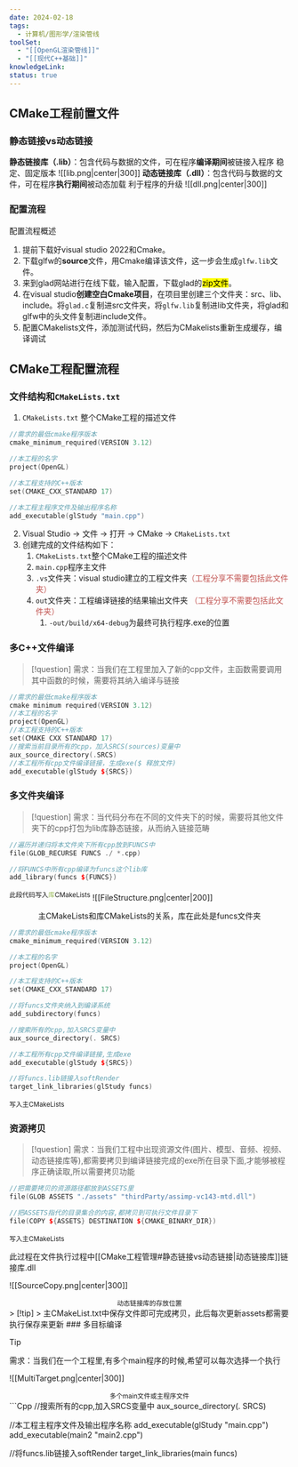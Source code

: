 ```yaml
---
date: 2024-02-18
tags:
  - 计算机/图形学/渲染管线
toolSet:
  - "[[OpenGL渲染管线]]"
  - "[[现代C++基础]]"
knowledgeLink: 
status: true
---
```

## CMake工程前置文件
### 静态链接vs动态链接

**静态链接库（.lib）**：包含代码与数据的文件，可在程序**编译期间**被链接入程序
稳定、固定版本
![[lib.png|center|300]]
**动态链接库（.dll）**：包含代码与数据的文件，可在程序**执行期间**被动态加载
利于程序的升级
![[dll.png|center|300]]
### 配置流程

配置流程概述
1. 提前下载好visual studio 2022和Cmake。
2. 下载glfw的**source**文件，用Cmake编译该文件，这一步会生成`glfw.lib`文件。
3. 来到glad网站进行在线下载，输入配置，下载glad的<mark class="hltr-red">zip文件</mark>。
4. 在visual studio**创建空白Cmake项目**，在项目里创建三个文件夹：src、lib、include。将`glad.c`复制进src文件夹，将`glfw.lib`复制进lib文件夹，将glad和glfw中的头文件复制进include文件。
5. 配置CMakelists文件，添加测试代码，然后为CMakelists重新生成缓存，编译调试

## CMake工程配置流程

### 文件结构和`CMakeLists.txt`
1. `CMakeLists.txt` 整个CMake工程的描述文件
		
```Cpp
//需求的最低cmake程序版本
cmake_minimum_required(VERSION 3.12)

//本工程的名字
project(OpenGL)

//本工程支持的C++版本
set(CMAKE_CXX_STANDARD 17)

//本工程主程序文件及输出程序名称
add_executable(glStudy "main.cpp")
```

2. Visual Studio → 文件 → 打开 → CMake → `CMakeLists.txt`
3. 创建完成的文件结构如下：
	1. `CMakeLists.txt`整个CMake工程的描述文件
	2. `main.cpp`程序主文件
	3. `.vs`文件夹：visual studio建立的工程文件夹<font color="#c0504d">（工程分享不需要包括此文件夹）</font>
	4. `out`文件夹：工程编译链接的结果输出文件夹 <font color="#c0504d">（工程分享不需要包括此文件夹）</font>
		1. `-out/build/x64-debug`为最终可执行程序.exe的位置

### 多C++文件编译

> [!question]
> 需求：当我们在工程里加入了新的cpp文件，主函数需要调用其中函数的时候，需要将其纳入编译与链接

```Cpp
//需求的最低cmake程序版本
cmake minimum required(VERSION 3.12)
//本工程的名字
project(OpenGL)
//本工程支持的C++版本
set(CMAKE CXX STANDARD 17)
//搜索当前目录所有的cpp，加入SRCS(sources)变量中
aux_source_directory(.SRCS)
//本工程所有cpp文件编译链接，生成exe($ 释放文件)
add_executable(glStudy ${SRCS})
```

### 多文件夹编译

> [!question]
> 需求：当代码分布在不同的文件夹下的时候，需要将其他文件夹下的cpp打包为lib库静态链接，从而纳入链接范畴

```Cpp
//遍历并递归将本文件夹下所有cpp放到FUNCS中
file(GLOB_RECURSE FUNCS ./ *.cpp)

//将FUNCS中所有cpp编译为funcs这个lib库
add_library(funcs ${FUNCS})
```
<sup>此段代码写入<font color="#9bbb59">库</font>CMakeLists</sup>
![[FileStructure.png|center|200]]<sup><center>主CMakeLists和库CMakeLists的关系，库在此处是funcs文件夹</center></sup>
```Cpp
//需求的最低cmake程序版本
cmake_minimum_required(VERSION 3.12)

//本工程的名字
project(OpenGL)

//本工程支持的C++版本
set(CMAKE_CXX_STANDARD 17)

//将funcs文件夹纳入到编译系统
add_subdirectory(funcs)

//搜索所有的cpp,加入SRCS变量中
aux_source_directory(. SRCS)

//本工程所有cpp文件编译链接,生成exe
add_executable(glStudy ${SRCS})

//将funcs.lib链接入softRender
target_link_libraries(glStudy funcs)

```
<sup>写入主CMakeLists</sup>
### 资源拷贝

> [!question] 
> 需求：当我们工程中出现资源文件(图片、模型、音频、视频、动态链接库等),都需要拷贝到编译链接完成的exe所在目录下面,才能够被程序正确读取,所以需要拷贝功能

```Cpp
//把需要拷贝的资源路径都放到ASSETS里
file(GLOB ASSETS "./assets" "thirdParty/assimp-vc143-mtd.dll")

//把ASSETS指代的目录集合的内容,都拷贝到可执行文件目录下
file(COPY ${ASSETS} DESTINATION ${CMAKE_BINARY_DIR})
```
<sup>写入主CMakeLists</sup>

此过程在文件执行过程中[[CMake工程管理#静态链接vs动态链接|动态链接库]]链接库.dll

![[SourceCopy.png|center|300]]
<center><sup>动态链接库的存放位置</sup></center>
> [!tip]
> 主CMakeList.txt中保存文件即可完成拷贝，此后每次更新assets都需要执行保存来更新
### 多目标编译

> [!tip]
> 需求：当我们在一个工程里,有多个main程序的时候,希望可以每次选择一个执行

![[MultiTarget.png|center|300]]
<center><sup>多个main文件或主程序文件</sup></center>
```Cpp
//搜索所有的cpp,加入SRCS变量中
aux_source_directory(. SRCS)

//本工程主程序文件及输出程序名称
add_executable(glStudy "main.cpp")
add_executable(main2 "main2.cpp")

//将funcs.lib链接入softRender
target_link_libraries(main funcs)
```
